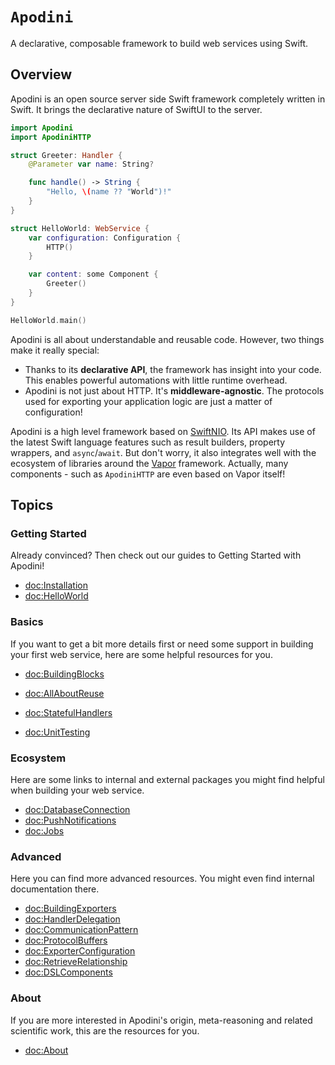 # ``Apodini``

A declarative, composable framework to build web services using Swift.

<!--
                  
This source file is part of the Apodini open source project

SPDX-FileCopyrightText: 2019-2021 Paul Schmiedmayer and the Apodini project authors (see CONTRIBUTORS.md) <paul.schmiedmayer@tum.de>

SPDX-License-Identifier: MIT
             
-->

## Overview

Apodini is an open source server side Swift framework completely written in Swift. It brings the declarative nature of SwiftUI to the server.

```swift
import Apodini
import ApodiniHTTP

struct Greeter: Handler {
    @Parameter var name: String?

    func handle() -> String {
        "Hello, \(name ?? "World")!"
    }
}

struct HelloWorld: WebService {
    var configuration: Configuration {
        HTTP()
    }

    var content: some Component {
        Greeter()
    }
}

HelloWorld.main()
```

Apodini is all about understandable and reusable code. However, two things make it really special:

* Thanks to its **declarative API**, the framework has insight into your code. This enables powerful automations with little runtime overhead.
* Apodini is not just about HTTP. It's **middleware-agnostic**. The protocols used for exporting your application logic are just a matter of configuration!

Apodini is a high level framework based on [SwiftNIO](https://github.com/apple/swift-nio). Its API makes use of the latest Swift language features such as result builders, property wrappers, and `async`/`await`. But don't worry, it also integrates well with the ecosystem of libraries around the [Vapor](https://vapor.codes) framework. Actually, many components - such as `ApodiniHTTP` are even based on Vapor itself!

## Topics

### Getting Started

Already convinced? Then check out our guides to Getting Started with Apodini!

- <doc:Installation>
- <doc:HelloWorld>

### Basics

If you want to get a bit more details first or need some support in building your first web service, here are some helpful resources for you.

- <doc:BuildingBlocks>
<!-- TODO: metadata -->
- <doc:AllAboutReuse>
<!-- TODO: Configuration with Swift Argument Parser -->
- <doc:StatefulHandlers>
<!-- TODO: middlware-specific content: Information API -->
- <doc:UnitTesting>

### Ecosystem

Here are some links to internal and external packages you might find helpful when building your web service.

<!-- TODO: Authentication -->
- <doc:DatabaseConnection>
- <doc:PushNotifications>
- <doc:Jobs>

### Advanced

Here you can find more advanced resources. You might even find internal documentation there.

- <doc:BuildingExporters> <!-- TODO: -->
- <doc:HandlerDelegation>
- <doc:CommunicationPattern>
- <doc:ProtocolBuffers>
- <doc:ExporterConfiguration>
- <doc:RetrieveRelationship>
- <doc:DSLComponents>

### About

If you are more interested in Apodini's origin, meta-reasoning and related scientific work, this are the resources for you.

- <doc:About>
